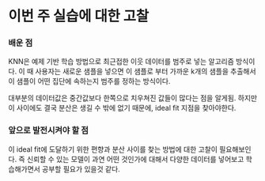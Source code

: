 # 이번 주 실습에 대한 고찰
### 배운 점
KNN은 예제 기반 학습 방법으로 최근접한 이웃 데이터를 범주로 넣는 알고리즘 방식이다.
이 때 사용자는 새로운 샘플을 넣으면 이 샘플로 부터 가까운 k개의 샘플을 추출해서 이 샘플이 어떤 집단에 속하는지 범주를 정하는 방식이다.
<br>

대부분의 데이터값은 중간값보다 한쪽으로 치우쳐진 값들이 많다는 점을 알게됨.
하지만 이 사이에도 결국 분산은 생길 수 밖에 없기 때문에, ideal fit 지점을 찾아야한다.<br>


### 앞으로 발전시켜야 할 점
이 ideal fit에 도달하기 위한 편향과 분산 사이를 찾는 방법에 대한 고찰이 필요해보인다.
즉 신뢰할 수 있는 모델이 과연 어떤 것인가에 대해서 다양한 데이터를 넣어보고 학습해가면서 공부할 필요가 있을것 같다.